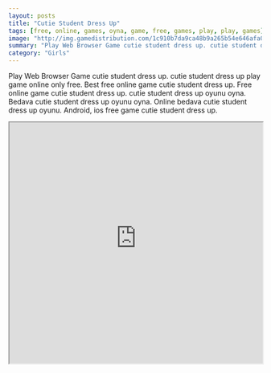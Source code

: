 ```yaml
---
layout: posts
title: "Cutie Student Dress Up"
tags: [free, online, games, oyna, game, free, games, play, play, games]
image: "http://img.gamedistribution.com/1c910b7da9ca48b9a265b54e646afa08.jpg"
summary: "Play Web Browser Game cutie student dress up. cutie student dress up play game online only free. Best free online game cutie student dress up. Free online game cutie student dress up. cutie student dress up oyunu oyna. Bedava cutie student dress up oyunu oyna. Online bedava cutie student dress up oyunu. Android, ios free game cutie student dress up."
category: "Girls"
---
```


Play Web Browser Game cutie student dress up. cutie student dress up play game online only free. Best free online game cutie student dress up. Free online game cutie student dress up. cutie student dress up oyunu oyna. Bedava cutie student dress up oyunu oyna. Online bedava cutie student dress up oyunu. Android, ios free game cutie student dress up.

<iframe width="100%" height="480px;" src="http://flash.gamedistribution.com?game=1c910b7da9ca48b9a265b54e646afa08"></iframe>